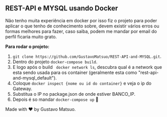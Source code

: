 ## REST-API e MYSQL usando Docker
Não tenho muita experiência em docker por isso fiz o projeto para poder aplicar o que tenho de conhecimento sobre,  devem existir vários erros ou formas melhores para fazer, caso saiba, podem me mandar por email do perfil ficaria muito grato.

**Para rodar o projeto:**
1. ``git clone https://github.com/GustavoMatsuo/REST-API-and-MYSQL.git``.
2. Dentro do projeto ``docker-compose build``.
3. E logo após o build `` docker network ls``, descubra qual é a network que esta sendo usada para os container (geralmente esta como "rest-api-and-mysql_default").
4. Coloque ``docker inspect {nome ou id do container}`` e veja o ip do Gateway.
5. Substitua o IP no package.json de onde estiver BANCO_IP.
6. Depois é so mandar ``docker-compose up`` :rocket:

Made with :heart: by Gustavo Matsuo.